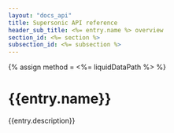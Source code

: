 ```yaml
---
layout: "docs_api"
title: Supersonic API reference
header_sub_title: <%= entry.name %> overview
section_id: <%= section %>
subsection_id: <%= subsection %>
---
```

{% assign method = <%= liquidDataPath %> %}
# {{entry.name}}

{{entry.description}}
